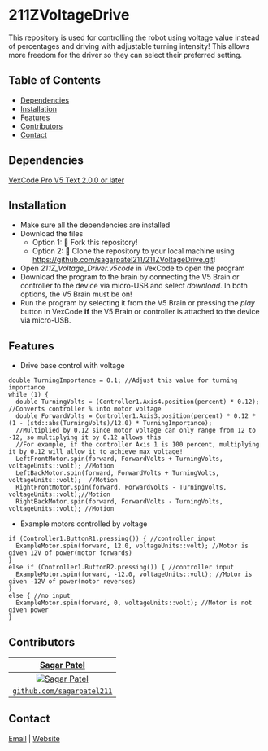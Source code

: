 # 211ZVoltageDrive
This repository is used for controlling the robot using voltage value instead of percentages and driving with adjustable turning intensity! This allows more freedom for the driver so they can select their preferred setting.


## Table of Contents
* [Dependencies](#dependencies)
* [Installation](#installation)
* [Features](#features)
* [Contributors](#contributors)
* [Contact](#contact)


## Dependencies
[VexCode Pro V5 Text 2.0.0 or later](https://www.vexrobotics.com/vexcode-download)


## Installation
* Make sure all the dependencies are installed
* Download the files
  * Option 1: 🍴 Fork this repository!
  * Option 2: 🧪 Clone the repository to your local machine using https://github.com/sagarpatel211/211ZVoltageDrive.git!
* Open *211Z_Voltage_Driver.v5code* in VexCode to open the program
* Download the program to the brain by connecting the V5 Brain or controller to the device via micro-USB and select *download*. In both options, the V5 Brain must be on!
* Run the program by selecting it from the V5 Brain or pressing the *play* button in VexCode **if** the V5 Brain or controller is attached to the device via micro-USB.


## Features
* Drive base control with voltage
```
double TurningImportance = 0.1; //Adjust this value for turning importance
while (1) {
  double TurningVolts = (Controller1.Axis4.position(percent) * 0.12); //Converts controller % into motor voltage
  double ForwardVolts = Controller1.Axis3.position(percent) * 0.12 * (1 - (std::abs(TurningVolts)/12.0) * TurningImportance);
  //Multiplied by 0.12 since motor voltage can only range from 12 to -12, so multiplying it by 0.12 allows this
  //For example, if the controller Axis 1 is 100 percent, multiplying it by 0.12 will allow it to achieve max voltage!
  LeftFrontMotor.spin(forward, ForwardVolts + TurningVolts, voltageUnits::volt); //Motion
  LeftBackMotor.spin(forward, ForwardVolts + TurningVolts, voltageUnits::volt);  //Motion
  RightFrontMotor.spin(forward, ForwardVolts - TurningVolts, voltageUnits::volt);//Motion
  RightBackMotor.spin(forward, ForwardVolts - TurningVolts, voltageUnits::volt); //Motion
```
* Example motors controlled by voltage
```
if (Controller1.ButtonR1.pressing()) { //controller input
  ExampleMotor.spin(forward, 12.0, voltageUnits::volt); //Motor is given 12V of power(motor forwards)
}
else if (Controller1.ButtonR2.pressing()) { //controller input
  ExampleMotor.spin(forward, -12.0, voltageUnits::volt); //Motor is given -12V of power(motor reverses)
}
else { //no input
  ExampleMotor.spin(forward, 0, voltageUnits::volt); //Motor is not given power
}
```


## Contributors
| <a href="https://github.com/sagarpatel211" target="_blank">**Sagar Patel**</a> |
| :---: |
| [![Sagar Patel](https://avatars1.githubusercontent.com/u/34544263?s=200)](https://github.com/sagarpatel211)    |
| <a href="https://github.com/sagarpatel211" target="_blank">`github.com/sagarpatel211`</a> |


## Contact
[Email](mailto:sa24pate@uwaterloo.ca) | [Website](https://sagarpatel211.github.io/)
